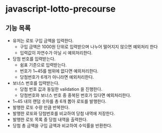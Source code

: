 # javascript-lotto-precourse

## 기능 목록

- 유저는 로또 구입 금액을 입력한다.
  - 구입 금액은 1000원 단위로 입력받으며 나누어 떨어지지 않으면 예외처리 한다
  - 입력값이 자연수가 아닐 시 예외처리한다.
- 당첨 번호를 입력받는다.
  - 쉼표 기준으로 입력받는다.
  - 번호가 1~45를 범위에 없다면 예외처리한다.
  - 당첨번호가 6개가 아니라면 예외처리한다.
- 보너스 번호를 입력받는다.
  - 당첨 번호 값과 동일한 validation 을 진행한다.
  - 당첨번호와 보너스 번호 중 중복된 번호가 있다면 예외처리한다.
- 1~45 내의 랜덤 숫자를 총 6개 뽑아 로또를 발행한다.
- 발행한 로또 수량 만큼 반복한다.
- 발행한 로또와 당첨번호를 비교하여 당첨 내역에 저장한다.
- 발행한 로또 목록 중 당첨 내역을 출력한다.
- 당첨 총 금액을 구입 금액과 비교하여 수익률을 반환한다.

